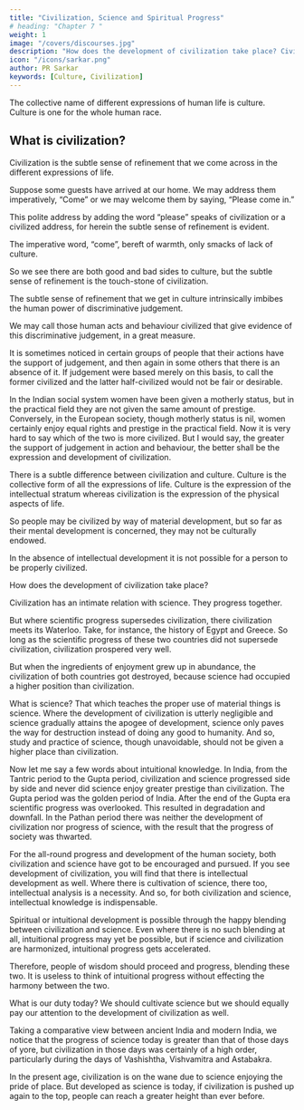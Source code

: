 ```yaml
---
title: "Civilization, Science and Spiritual Progress"
# heading: "Chapter 7 "
weight: 1
image: "/covers/discourses.jpg"
description: "How does the development of civilization take place? Civilization has an intimate relation with science. They progress together"
icon: "/icons/sarkar.png"
author: PR Sarkar
keywords: [Culture, Civilization]
---
```




The collective name of different expressions of human life is culture. Culture is one for the whole human race.

## What is civilization? 

Civilization is the subtle sense of refinement that we come across in the different expressions of life. 

Suppose some guests have arrived at our home. We may address them imperatively, “Come” or we may welcome them by saying, “Please come in.” 

This polite address by adding the word “please” speaks of civilization or a civilized address, for herein the subtle sense of refinement is evident. 

The imperative word, “come”, bereft of warmth, only smacks of lack of culture. 

So we see there are both good and bad sides to culture, but the subtle sense of refinement is the touch-stone of civilization. 

The subtle sense of refinement that we get in culture intrinsically imbibes the human power of discriminative judgement. 

We may call those human acts and behaviour civilized that give evidence of this discriminative judgement, in a great measure. 

It is sometimes noticed in certain groups of people that their actions have the support of judgement, and then again in some others that there is an absence of it. If judgement were based merely on this basis, to call the former civilized and the latter half-civilized would not be fair or desirable.

In the Indian social system women have been given a motherly status, but in the practical field they are not given the same amount of prestige. Conversely, in the European society, though motherly status is nil, women certainly enjoy equal rights and prestige in the practical field. Now it is very hard to say which of the two is more civilized. But I would say, the greater the support of judgement in action and behaviour, the better shall be the expression and development of civilization.

There is a subtle difference between civilization and culture. Culture is the collective form of all the expressions of life. Culture is the expression of the intellectual stratum whereas civilization is the expression of the physical aspects of life. 

So people may be civilized by way of material development, but so far as their mental development is concerned, they may not be culturally endowed. 

In the absence of intellectual development it is not possible for a person to be properly civilized.

How does the development of civilization take place? 

Civilization has an intimate relation with science. They progress together. 

But where scientific progress supersedes civilization, there civilization meets its Waterloo. Take, for instance, the history of Egypt and Greece. So long as the scientific progress of these two countries did not supersede civilization, civilization prospered very well. 

But when the ingredients of enjoyment grew up in abundance, the civilization of both countries got destroyed, because science had occupied a higher position than civilization.

What is science? That which teaches the proper use of material things is science. Where the development of civilization is utterly negligible and science gradually attains the apogee of development, science only paves the way for destruction instead of doing any good to humanity. And so, study and practice of science, though unavoidable, should not be given a higher place than civilization.

Now let me say a few words about intuitional knowledge. In India, from the Tantric period to the Gupta period, civilization and science progressed side by side and never did science enjoy greater prestige than civilization. The Gupta period was the golden period of India. After the end of the Gupta era scientific progress was overlooked. This resulted in degradation and downfall. In the Pathan period there was neither the development of civilization nor progress of science, with the result that the progress of society was thwarted. 

For the all-round progress and development of the human society, both civilization and science have got to be encouraged and pursued. If you see development of civilization, you will find that there is intellectual development as well. Where there is cultivation of science, there too, intellectual analysis is a necessity. And so, for both civilization and science, intellectual knowledge is indispensable.

Spiritual or intuitional development is possible through the happy blending between civilization and science. Even where there is no such blending at all, intuitional progress may yet be possible, but if science and civilization are harmonized, intuitional progress gets accelerated. 

Therefore, people of wisdom should proceed and progress, blending these two. It is useless to think of intuitional progress without effecting the harmony between the two.

What is our duty today? We should cultivate science but we should equally pay our attention to the development of civilization as well. 

Taking a comparative view between ancient India and modern India, we notice that the progress of science today is greater than that of those days of yore, but civilization in those days was certainly of a high order, particularly during the days of Vashishtha, Vishvamitra and Astabakra. 

In the present age, civilization is on the wane due to science enjoying the pride of place. But developed as science is today, if civilization is pushed up again to the top, people can reach a greater height than ever before.
